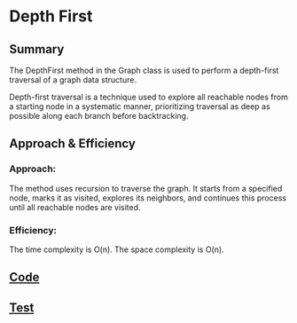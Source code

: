 # Depth First

## Summary
The DepthFirst method in the Graph class is used to perform a depth-first traversal of a graph data structure. 

Depth-first traversal is a technique used to explore all reachable nodes from a starting node in a systematic manner, prioritizing traversal as deep as possible along each branch before backtracking.

## Approach & Efficiency
### Approach:
The method uses recursion to traverse the graph. It starts from a specified node, marks it as visited, explores its neighbors, and continues this process until all reachable nodes are visited.
### Efficiency:
The time complexity is O(n).
The space complexity is O(n).

## [Code]()
## [Test]()